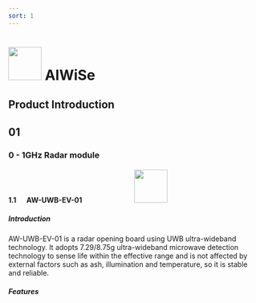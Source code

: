 ```yaml
---
sort: 1
---
```


#  <img src="https://raw.githubusercontent.com/evangg007/evangg007.github.io/master/img/AIWISE.png" width="66" height="66"/>  AIWiSe
## Product Introduction

## 01
### 0 - 1GHz Radar  module
#### 1.1 &emsp;  AW-UWB-EV-01    &emsp;&emsp;&emsp;&emsp;&emsp;&emsp;&emsp;   <img src="https://raw.githubusercontent.com/evangg007/evangg007.github.io/master/img/AW-UWB-EV-01.png" width="66" height="66"/>
##### Introduction 
AW-UWB-EV-01 is a radar opening board using UWB ultra-wideband technology. It adopts 7.29/8.75g ultra-wideband microwave detection technology to sense life within the effective range and is not affected by external factors such as ash, illumination and temperature, so it is stable and reliable.
##### Features
